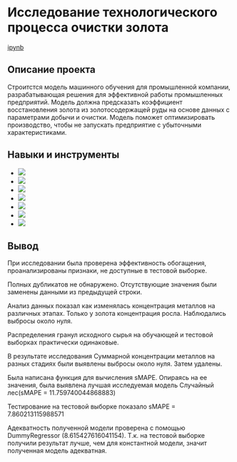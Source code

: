 # Исследование технологического процесса очистки золота


[ipynb](https://github.com/Alexandra1624/09_gold_purification/blob/main/09_gold_purification.ipynb)

## Описание проекта

Строитстся модель машинного обучения для промышленной компании, разрабатывающая решения для эффективной работы промышленных предприятий. Модель должна предсказать коэффициент восстановления золота из золотосодержащей руды на основе данных с параметрами добычи и очистки. Модель поможет оптимизировать производство, чтобы не запускать предприятие с убыточными характеристиками.


## Навыки и инструменты

- ![](https://img.shields.io/badge/-Python-bgreen)
- ![](https://img.shields.io/badge/-Pandas-blue)
- ![](https://img.shields.io/badge/-Nympy-B8860B)
- ![](https://img.shields.io/badge/-Matplotlib-violet)
- ![](https://img.shields.io/badge/-Seaborn-teal)
- ![](https://img.shields.io/badge/-Scikit--learn-808000)
- ![](https://img.shields.io/badge/-Исследовательский_анализ_данных-pink)

## Вывод

При исследовании была проверена эффективность обогащения, проанализированы признаки, не доступные в тестовой выборке.

Полных дубликатов не обнаружено. Отсутствующие значения были заменены данными из предыдущей строки.

Анализ данных показал как изменялась концентрация металлов на различных этапах. Только у золота концентрация росла. Наблюдались выбросы около нуля.

Распределения гранул исходного сырья на обучающей и тестовой выборках практически одинаковые.

В результате исследования Суммарной концентрации металлов на разных стадиях были выявлены выбросы около нуля. Затем удалены.

Была написана функция для вычисления sMAPE. Опираясь на ее значения, была выявлена лучшая исследуемая модель Случайный лес(sMAPE = 11.759740044868883)

Тестирование на тестовой выборке показало sMAPE = 7.860213115988571

Адекватность полученной модели проверена с помощью DummyRegressor (8.615427616041154). Т.к. на тестовой выборке получили результат лучше, чем для константной модели, значит полученная модель адекватная.
